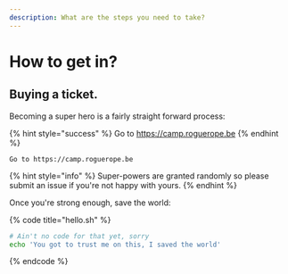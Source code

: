 ```yaml
---
description: What are the steps you need to take?
---
```


# How to get in?

## Buying a ticket.

Becoming a super hero is a fairly straight forward process:

{% hint style="success" %}
Go to https://camp.roguerope.be
{% endhint %}

```
Go to https://camp.roguerope.be
```

{% hint style="info" %}
 Super-powers are granted randomly so please submit an issue if you're not happy with yours.
{% endhint %}

Once you're strong enough, save the world:

{% code title="hello.sh" %}
```bash
# Ain't no code for that yet, sorry
echo 'You got to trust me on this, I saved the world'
```
{% endcode %}



